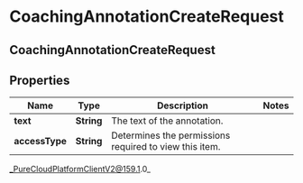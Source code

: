 # CoachingAnnotationCreateRequest

## CoachingAnnotationCreateRequest

## Properties

|Name | Type | Description | Notes|
|------------ | ------------- | ------------- | -------------|
| **text** | **String** | The text of the annotation. | |
| **accessType** | **String** | Determines the permissions required to view this item. | |



_PureCloudPlatformClientV2@159.1.0_

